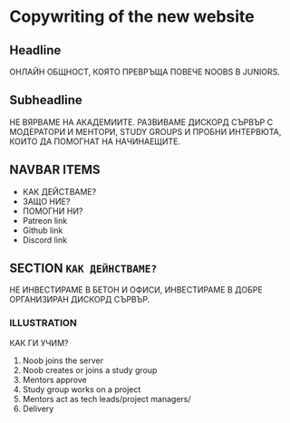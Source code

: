 # Copywriting of the new website

## Headline
ОНЛАЙН ОБЩНОСТ, КОЯТО ПРЕВРЪЩА ПОВЕЧЕ NOOBS В JUNIORS.

## Subheadline
НЕ ВЯРВАМЕ НА АКАДЕМИИТЕ. РАЗВИВАМЕ ДИСКОРД СЪРВЪР С МОДЕРАТОРИ И МЕНТОРИ,
STUDY GROUPS И ПРОБНИ ИНТЕРВЮТА, КОИТО ДА ПОМОГНАТ НА НАЧИНАЕЩИТЕ.

## NAVBAR ITEMS
- КАК ДЕЙСТВАМЕ?
- ЗАЩО НИЕ?
- ПОМОГНИ НИ?
- Patreon link
- Github link
- Discord link


## SECTION `КАК ДЕЙНСТВАМЕ?`

НЕ ИНВЕСТИРАМЕ В БЕТОН И ОФИСИ, ИНВЕСТИРАМЕ В ДОБРЕ ОРГАНИЗИРАН ДИСКОРД СЪРВЪР.

### ILLUSTRATION

КАК ГИ УЧИМ?
1. Noob joins the server
1. Noob creates or joins a study group
1. Mentors approve
1. Study group works on a project
1. Mentors act as tech leads/project managers/
1. Delivery
